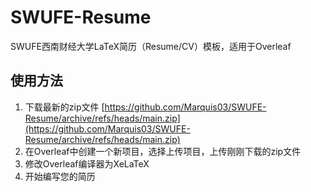 # SWUFE-Resume

SWUFE西南财经大学LaTeX简历（Resume/CV）模板，适用于Overleaf

## 使用方法

1. 下载最新的zip文件 [https://github.com/Marquis03/SWUFE-Resume/archive/refs/heads/main.zip](https://github.com/Marquis03/SWUFE-Resume/archive/refs/heads/main.zip)
2. 在Overleaf中创建一个新项目，选择上传项目，上传刚刚下载的zip文件
3. 修改Overleaf编译器为XeLaTeX
4. 开始编写您的简历
